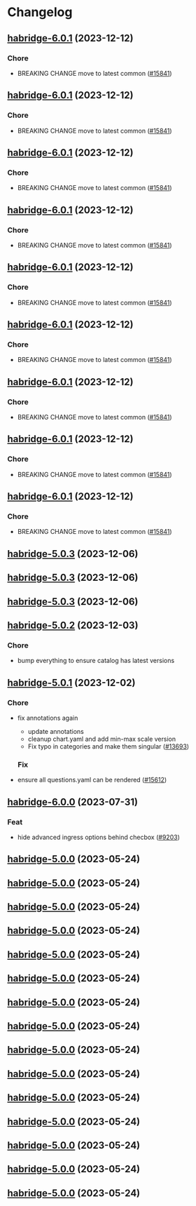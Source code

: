 # Changelog



## [habridge-6.0.1](https://github.com/truecharts/charts/compare/habridge-5.0.3...habridge-6.0.1) (2023-12-12)

### Chore

- BREAKING CHANGE move to latest common ([#15841](https://github.com/truecharts/charts/issues/15841))
  
  


## [habridge-6.0.1](https://github.com/truecharts/charts/compare/habridge-5.0.3...habridge-6.0.1) (2023-12-12)

### Chore

- BREAKING CHANGE move to latest common ([#15841](https://github.com/truecharts/charts/issues/15841))
  
  


## [habridge-6.0.1](https://github.com/truecharts/charts/compare/habridge-5.0.3...habridge-6.0.1) (2023-12-12)

### Chore

- BREAKING CHANGE move to latest common ([#15841](https://github.com/truecharts/charts/issues/15841))
  
  


## [habridge-6.0.1](https://github.com/truecharts/charts/compare/habridge-5.0.3...habridge-6.0.1) (2023-12-12)

### Chore

- BREAKING CHANGE move to latest common ([#15841](https://github.com/truecharts/charts/issues/15841))
  
  


## [habridge-6.0.1](https://github.com/truecharts/charts/compare/habridge-5.0.3...habridge-6.0.1) (2023-12-12)

### Chore

- BREAKING CHANGE move to latest common ([#15841](https://github.com/truecharts/charts/issues/15841))
  
  


## [habridge-6.0.1](https://github.com/truecharts/charts/compare/habridge-5.0.3...habridge-6.0.1) (2023-12-12)

### Chore

- BREAKING CHANGE move to latest common ([#15841](https://github.com/truecharts/charts/issues/15841))
  
  


## [habridge-6.0.1](https://github.com/truecharts/charts/compare/habridge-5.0.3...habridge-6.0.1) (2023-12-12)

### Chore

- BREAKING CHANGE move to latest common ([#15841](https://github.com/truecharts/charts/issues/15841))
  
  


## [habridge-6.0.1](https://github.com/truecharts/charts/compare/habridge-5.0.3...habridge-6.0.1) (2023-12-12)

### Chore

- BREAKING CHANGE move to latest common ([#15841](https://github.com/truecharts/charts/issues/15841))
  
  


## [habridge-6.0.1](https://github.com/truecharts/charts/compare/habridge-5.0.3...habridge-6.0.1) (2023-12-12)

### Chore

- BREAKING CHANGE move to latest common ([#15841](https://github.com/truecharts/charts/issues/15841))
  
  



## [habridge-5.0.3](https://github.com/truecharts/charts/compare/habridge-5.0.2...habridge-5.0.3) (2023-12-06)




## [habridge-5.0.3](https://github.com/truecharts/charts/compare/habridge-5.0.2...habridge-5.0.3) (2023-12-06)




## [habridge-5.0.3](https://github.com/truecharts/charts/compare/habridge-5.0.2...habridge-5.0.3) (2023-12-06)




## [habridge-5.0.2](https://github.com/truecharts/charts/compare/habridge-5.0.1...habridge-5.0.2) (2023-12-03)

### Chore

- bump everything to ensure catalog has latest versions
  
  


## [habridge-5.0.1](https://github.com/truecharts/charts/compare/habridge-6.0.0...habridge-5.0.1) (2023-12-02)

### Chore

- fix annotations again
  - update annotations
  - cleanup chart.yaml and add min-max scale version
  - Fix typo in categories and make them singular ([#13693](https://github.com/truecharts/charts/issues/13693))
  
  ### Fix

- ensure all questions.yaml can be rendered ([#15612](https://github.com/truecharts/charts/issues/15612))
  
  




## [habridge-6.0.0](https://github.com/truecharts/charts/compare/habridge-5.0.0...habridge-6.0.0) (2023-07-31)

### Feat

- hide advanced ingress options behind checbox ([#9203](https://github.com/truecharts/charts/issues/9203))
  
  


## [habridge-5.0.0](https://github.com/truecharts/charts/compare/habridge-4.0.18...habridge-5.0.0) (2023-05-24)




## [habridge-5.0.0](https://github.com/truecharts/charts/compare/habridge-4.0.18...habridge-5.0.0) (2023-05-24)




## [habridge-5.0.0](https://github.com/truecharts/charts/compare/habridge-4.0.18...habridge-5.0.0) (2023-05-24)




## [habridge-5.0.0](https://github.com/truecharts/charts/compare/habridge-4.0.18...habridge-5.0.0) (2023-05-24)




## [habridge-5.0.0](https://github.com/truecharts/charts/compare/habridge-4.0.18...habridge-5.0.0) (2023-05-24)




## [habridge-5.0.0](https://github.com/truecharts/charts/compare/habridge-4.0.18...habridge-5.0.0) (2023-05-24)




## [habridge-5.0.0](https://github.com/truecharts/charts/compare/habridge-4.0.18...habridge-5.0.0) (2023-05-24)




## [habridge-5.0.0](https://github.com/truecharts/charts/compare/habridge-4.0.18...habridge-5.0.0) (2023-05-24)




## [habridge-5.0.0](https://github.com/truecharts/charts/compare/habridge-4.0.18...habridge-5.0.0) (2023-05-24)




## [habridge-5.0.0](https://github.com/truecharts/charts/compare/habridge-4.0.18...habridge-5.0.0) (2023-05-24)




## [habridge-5.0.0](https://github.com/truecharts/charts/compare/habridge-4.0.18...habridge-5.0.0) (2023-05-24)




## [habridge-5.0.0](https://github.com/truecharts/charts/compare/habridge-4.0.18...habridge-5.0.0) (2023-05-24)




## [habridge-5.0.0](https://github.com/truecharts/charts/compare/habridge-4.0.18...habridge-5.0.0) (2023-05-24)




## [habridge-5.0.0](https://github.com/truecharts/charts/compare/habridge-4.0.18...habridge-5.0.0) (2023-05-24)




## [habridge-5.0.0](https://github.com/truecharts/charts/compare/habridge-4.0.18...habridge-5.0.0) (2023-05-24)

